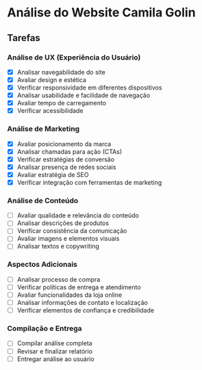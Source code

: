 # Análise do Website Camila Golin

## Tarefas

### Análise de UX (Experiência do Usuário)
- [x] Analisar navegabilidade do site
- [x] Avaliar design e estética
- [x] Verificar responsividade em diferentes dispositivos
- [x] Analisar usabilidade e facilidade de navegação
- [x] Avaliar tempo de carregamento
- [x] Verificar acessibilidade

### Análise de Marketing
- [x] Avaliar posicionamento da marca
- [x] Analisar chamadas para ação (CTAs)
- [x] Verificar estratégias de conversão
- [x] Analisar presença de redes sociais
- [x] Avaliar estratégia de SEO
- [x] Verificar integração com ferramentas de marketing

### Análise de Conteúdo
- [ ] Avaliar qualidade e relevância do conteúdo
- [ ] Analisar descrições de produtos
- [ ] Verificar consistência da comunicação
- [ ] Avaliar imagens e elementos visuais
- [ ] Analisar textos e copywriting

### Aspectos Adicionais
- [ ] Analisar processo de compra
- [ ] Verificar políticas de entrega e atendimento
- [ ] Avaliar funcionalidades da loja online
- [ ] Analisar informações de contato e localização
- [ ] Verificar elementos de confiança e credibilidade

### Compilação e Entrega
- [ ] Compilar análise completa
- [ ] Revisar e finalizar relatório
- [ ] Entregar análise ao usuário
